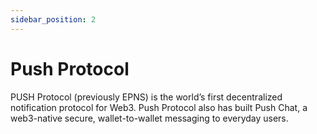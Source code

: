 ```yaml
---
sidebar_position: 2
---
```


# Push Protocol

PUSH Protocol (previously EPNS) is the world’s first decentralized notification protocol for Web3. Push Protocol also has built Push Chat, a web3-native secure, wallet-to-wallet messaging to everyday users.